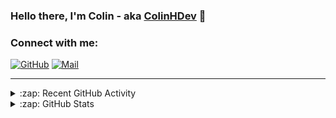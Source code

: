 ### Hello there, I'm Colin - aka [ColinHDev](https://github.com/ColinHDev) 👋

### Connect with me:

<a href="https://github.com/ColinHDev"><img src="https://img.icons8.com/bubbles/60/000000/github.png" alt="GitHub"/></a>
<a href="mailto:colinheidfeld@gmail.com"><img src="https://img.icons8.com/bubbles/60/000000/gmail-new.png" alt="Mail"/></a>


---


<details>
  <summary>:zap: Recent GitHub Activity</summary>

<!--START_SECTION:activity-->
1. ❗ Opened issue [#2093](https://github.com/OpenEnergyPlatform/ontology/issues/2093) in [OpenEnergyPlatform/ontology](https://github.com/OpenEnergyPlatform/ontology)
2. ❗ Opened issue [#40](https://github.com/OpenEnergyPlatform/oeo-tools/issues/40) in [OpenEnergyPlatform/oeo-tools](https://github.com/OpenEnergyPlatform/oeo-tools)
3. 🗣 Commented on [#2053](https://github.com/OpenEnergyPlatform/ontology/issues/2053#issuecomment-2963556337) in [OpenEnergyPlatform/ontology](https://github.com/OpenEnergyPlatform/ontology)
4. 💪 Opened PR [#2092](https://github.com/OpenEnergyPlatform/ontology/pull/2092) in [OpenEnergyPlatform/ontology](https://github.com/OpenEnergyPlatform/ontology)
5. 🗣 Commented on [#2088](https://github.com/OpenEnergyPlatform/ontology/issues/2088#issuecomment-2959000615) in [OpenEnergyPlatform/ontology](https://github.com/OpenEnergyPlatform/ontology)
6. 🗣 Commented on [#2042](https://github.com/OpenEnergyPlatform/ontology/pull/2042#issuecomment-2957260470) in [OpenEnergyPlatform/ontology](https://github.com/OpenEnergyPlatform/ontology)
7. 🗣 Commented on [#2088](https://github.com/OpenEnergyPlatform/ontology/issues/2088#issuecomment-2944237170) in [OpenEnergyPlatform/ontology](https://github.com/OpenEnergyPlatform/ontology)
8. ❗ Opened issue [#2088](https://github.com/OpenEnergyPlatform/ontology/issues/2088) in [OpenEnergyPlatform/ontology](https://github.com/OpenEnergyPlatform/ontology)
9. 🗣 Commented on [#2042](https://github.com/OpenEnergyPlatform/ontology/pull/2042#issuecomment-2931178181) in [OpenEnergyPlatform/ontology](https://github.com/OpenEnergyPlatform/ontology)
10. 🎉 Merged PR [#2086](https://github.com/OpenEnergyPlatform/ontology/pull/2086) in [OpenEnergyPlatform/ontology](https://github.com/OpenEnergyPlatform/ontology)
<!--END_SECTION:activity-->

</details>

<details>
  <summary>:zap: GitHub Stats</summary>

  <img alt="ColinHDev's GitHub Stats" src="https://github-readme-stats.vercel.app/api?username=ColinHDev&theme=dark&count_private=true&show_icons=true&hide_rank=true&include_all_commits=true" />
  <img alt="ColinHDev's GitHub Stats" src="https://github-readme-stats.vercel.app/api/top-langs/?username=ColinHDev&theme=dark&show_icons=true" />
  <img alt="ColinHDev's GitHub Stats" src="https://github-profile-trophy.vercel.app/?username=ColinHDev&theme=darkhub" />

</details>
